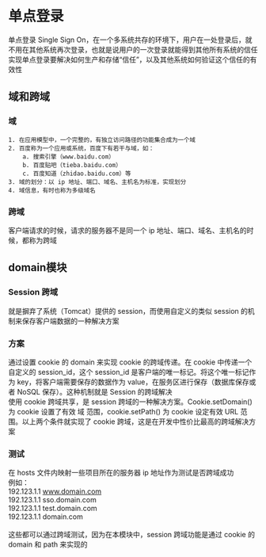 # 单点登录
单点登录 Single Sign On，在一个多系统共存的环境下，用户在一处登录后，就不用在其他系统再次登录，也就是说用户的一次登录就能得到其他所有系统的信任<br>
实现单点登录要解决如何生产和存储“信任”，以及其他系统如何验证这个信任的有效性

## 域和跨域
### 域
	1. 在应用模型中，一个完整的，有独立访问路径的功能集合成为一个域
	2. 百度称为一个应用或系统，百度下有若干与域，如：
		a. 搜索引擎（www.baidu.com）
		b. 百度贴吧（tieba.baidu.com）
		c. 百度知道（zhidao.baidu.com）等
	3. 域的划分：以 ip 地址、端口、域名、主机名为标准，实现划分
    4. 域信息，有时也称为多级域名
### 跨域
客户端请求的时候，请求的服务器不是同一个 ip 地址、端口、域名、主机名的时候，都称为跨域

## domain模块
### Session 跨域
就是摒弃了系统（Tomcat）提供的 session，而使用自定义的类似 session 的机制来保存客户端数据的一种解决方案
### 方案
通过设置 cookie 的 domain 来实现 cookie 的跨域传递。在 cookie 中传递一个自定义的 session_id，这个 session_id 是客户端的唯一标记。将这个唯一标记作为 key，将客户端需要保存的数据作为 value，在服务区进行保存（数据库保存或者 NoSQL 保存）。这种机制就是 Session 的跨域解决<br>
使用 cookie 跨域共享，是 session 跨域的一种解决方案。Cookie.setDomain() 为 cookie 设置了有效 域 范围，cookie.setPath() 为 cookie 设定有效 URL 范围。以上两个条件就实现了 cookie 跨域，这是在开发中性价比最高的跨域解决方案
### 测试
在 hosts 文件内映射一些项目所在的服务器 ip 地址作为测试是否跨域成功<br>
例如：<br>
192.123.1.1 www.domain.com<br>
192.123.1.1 sso.domain.com<br>
192.123.1.1 test.domain.com<br>
192.123.1.1 domain.com<br>
<br>
这些都可以通过跨域测试，因为在本模块中，session 跨域功能是通过 cookie 的 domain 和 path 来实现的<br>
